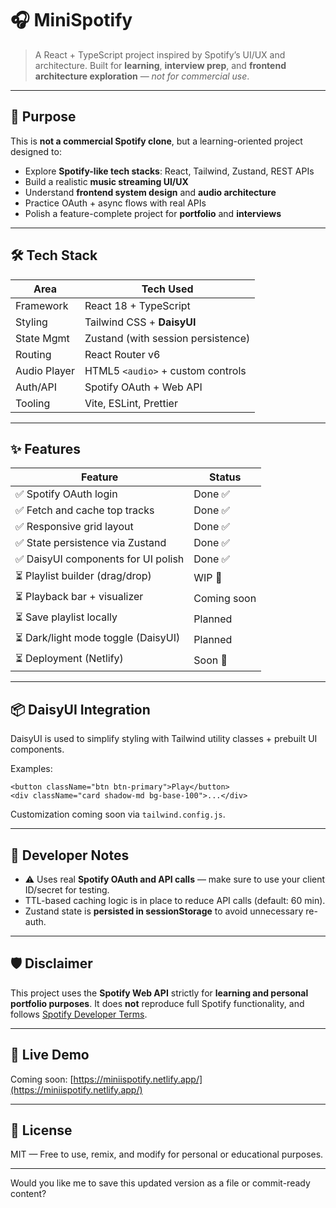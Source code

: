 # 🎧 MiniSpotify

> A React + TypeScript project inspired by Spotify’s UI/UX and architecture.
> Built for **learning**, **interview prep**, and **frontend architecture exploration** — *not for commercial use*.

---

## 🎯 Purpose

This is **not a commercial Spotify clone**, but a learning-oriented project designed to:

* Explore **Spotify-like tech stacks**: React, Tailwind, Zustand, REST APIs
* Build a realistic **music streaming UI/UX**
* Understand **frontend system design** and **audio architecture**
* Practice OAuth + async flows with real APIs
* Polish a feature-complete project for **portfolio** and **interviews**

---

## 🛠️ Tech Stack

| Area         | Tech Used                          |
| ------------ | ---------------------------------- |
| Framework    | React 18 + TypeScript              |
| Styling      | Tailwind CSS + **DaisyUI**         |
| State Mgmt   | Zustand (with session persistence) |
| Routing      | React Router v6                    |
| Audio Player | HTML5 `<audio>` + custom controls  |
| Auth/API     | Spotify OAuth + Web API            |
| Tooling      | Vite, ESLint, Prettier             |

---

## ✨ Features

| Feature                            | Status      |
| ---------------------------------- | ----------- |
| ✅ Spotify OAuth login              | Done ✅      |
| ✅ Fetch and cache top tracks       | Done ✅      |
| ✅ Responsive grid layout           | Done ✅      |
| ✅ State persistence via Zustand    | Done ✅      |
| ✅ DaisyUI components for UI polish | Done ✅      |
| ⏳ Playlist builder (drag/drop)     | WIP 🔧      |
| ⏳ Playback bar + visualizer        | Coming soon |
| ⏳ Save playlist locally            | Planned     |
| ⏳ Dark/light mode toggle (DaisyUI) | Planned     |
| ⏳ Deployment (Netlify)             | Soon 🚀     |

---

## 📦 DaisyUI Integration

DaisyUI is used to simplify styling with Tailwind utility classes + prebuilt UI components.

Examples:

```tsx
<button className="btn btn-primary">Play</button>
<div className="card shadow-md bg-base-100">...</div>
```

Customization coming soon via `tailwind.config.js`.

---

## 🚧 Developer Notes

* ⚠️ Uses real **Spotify OAuth and API calls** — make sure to use your client ID/secret for testing.
* TTL-based caching logic is in place to reduce API calls (default: 60 min).
* Zustand state is **persisted in sessionStorage** to avoid unnecessary re-auth.

---

## 🛡️ Disclaimer

This project uses the **Spotify Web API** strictly for **learning and personal portfolio purposes**.
It does **not** reproduce full Spotify functionality, and follows [Spotify Developer Terms](https://developer.spotify.com/terms).

---

## 🔗 Live Demo

Coming soon: [https://miniispotify.netlify.app/](https://miniispotify.netlify.app/)

---

## 🤝 License

MIT — Free to use, remix, and modify for personal or educational purposes.

---

Would you like me to save this updated version as a file or commit-ready content?
